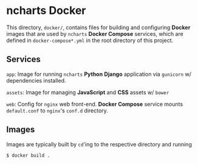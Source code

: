 # ncharts Docker

This directory, `docker/`, contains files for building and configuring **Docker** images that are used by `ncharts` **Docker Compose** services, which are defined in `docker-compose*.yml` in the root directory of this project.

## Services

`app`: Image for running `ncharts` **Python** **Django** application via `gunicorn` w/ dependencies installed.

`assets`: Image for managing **JavaScript** and **CSS** assets w/ `bower`

`web`: Config for `nginx` web front-end. **Docker Compose** service mounts `default.conf` to `nginx`'s `conf.d` directory.

## Images

Images are typically built by `cd`'ing to the respective directory and running

```sh
$ docker build .
```

